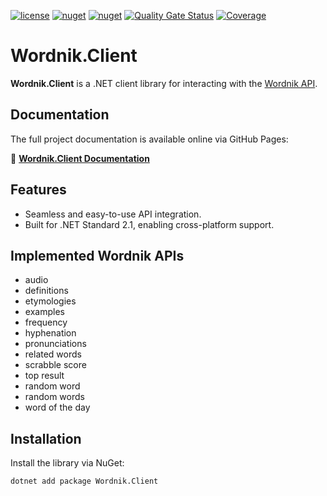 ﻿[![license](https://img.shields.io/github/license/artyprof/Wordnik.Client?color=blue&label=license&logo=Github&style=flat-square)](https://github.com/artyprof/Wordnik.Client)
[![nuget](https://img.shields.io/nuget/v/Wordnik.Client?label=version&logo=NuGet&style=flat-square)](https://www.nuget.org/packages/Wordnik.Client)
[![nuget](https://img.shields.io/nuget/dt/Wordnik.Client?color=blue&label=downloads&logo=NuGet&style=flat-square)](https://www.nuget.org/packages/Wordnik.Client)
[![Quality Gate Status](https://sonarcloud.io/api/project_badges/measure?project=ArtyProf_Wordnik.Client&metric=alert_status)](https://sonarcloud.io/summary/overall?id=ArtyProf_Wordnik.Client)
[![Coverage](https://sonarcloud.io/api/project_badges/measure?project=ArtyProf_Wordnik.Client&metric=coverage)](https://sonarcloud.io/summary/overall?id=ArtyProf_Wordnik.Client)

# Wordnik.Client

**Wordnik.Client** is a .NET client library for interacting with the [Wordnik API](https://wordnik.com/).

## Documentation

The full project documentation is available online via GitHub Pages:

🔗 **[Wordnik.Client Documentation](https://artyprof.github.io/Wordnik.Client/)**

## Features

- Seamless and easy-to-use API integration.
- Built for .NET Standard 2.1, enabling cross-platform support.

## Implemented Wordnik APIs

- audio
- definitions
- etymologies
- examples
- frequency
- hyphenation
- pronunciations
- related words
- scrabble score
- top result
- random word
- random words
- word of the day

## Installation

Install the library via NuGet:

```bash
dotnet add package Wordnik.Client